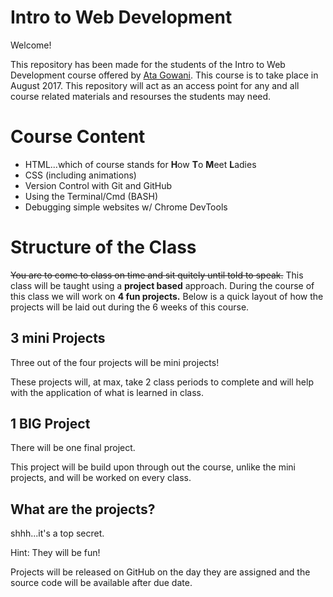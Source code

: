# Intro to Web Development

Welcome!

This repository has been made for the students of the Intro to Web Development course offered by [Ata Gowani](https://www.atagowani.com). This course is to take place in August 2017. This repository will act as an access point for any and all course related materials and resourses the students may need.

# Course Content

* HTML...which of course stands for **H**ow **T**o **M**eet **L**adies
* CSS (including animations)
* Version Control with Git and GitHub
* Using the Terminal/Cmd (BASH)
* Debugging simple websites w/ Chrome DevTools

# Structure of the Class

~~You are to come to class on time and sit quitely until told to speak.~~ 
This class will be taught using a **project based** approach. During the
course of this class we will work on **4 fun projects.** Below is a quick layout of how the projects will be laid out during the 6 weeks of this course.

## 3 mini Projects ##

Three out of the four projects will be mini projects!

These projects will, at max, take 2 class periods to complete and will help with the application of what is learned in class.

## 1 BIG Project ##

There will be one final project.

This project will be build upon through out the course, unlike the mini projects, and will be worked on every class.

## What are the projects? ##

shhh...it's a top secret.

Hint: They will be fun!

Projects will be released on GitHub on the day they are assigned and the source code will be available after due date.